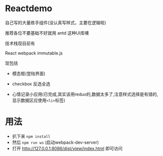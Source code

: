 # Reactdemo

自己写的大量练手组件(没认真写样式，主要在逻辑啦)

推荐各位不要基础不好就用 antd 这种UI库噢

技术栈现目前有

React webpack immutable.js

现包括

- 模态框(登陆界面)

- checkbox 反选全选

- 心情记录小应用(已完成,其实该用redux的,数据太多了,注意样式选择是有错的,显示数据区应使用```<li>```标签)

# 用法

- 扒下来 ```npm install```
- 然后 ```npm run ws``` (启动webpack-dev-server)
- 打开 http://127.0.0.1:8086/dist/view/index.html 即可访问
